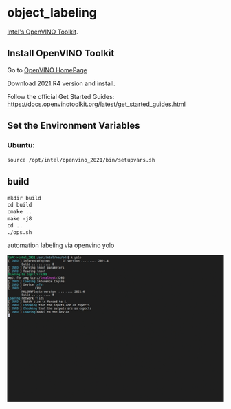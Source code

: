 # object_labeling
[Intel's OpenVINO Toolkit](https://software.intel.com/content/www/us/en/develop/tools/openvino-toolkit.html).

## Install OpenVINO Toolkit

Go to [OpenVINO HomePage](https://software.intel.com/content/www/us/en/develop/tools/openvino-toolkit.html)

Download 2021.R4 version and install.

Follow the official Get Started Guides: https://docs.openvinotoolkit.org/latest/get_started_guides.html

## Set the Environment Variables

### Ubuntu:

```
source /opt/intel/openvino_2021/bin/setupvars.sh
```

## build
```
mkdir build
cd build
cmake ..
make -j8
cd ..
./ops.sh
```

automation labeling via openvino yolo

![od_app](https://github.com/lecheel/object_labeling/blob/main/res/label.gif)
